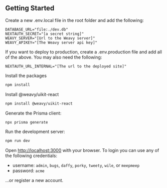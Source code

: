 ## Getting Started

Create a new .env.local file in the root folder and add the following:

```
DATABASE_URL="file:./dev.db"
NEXTAUTH_SECRET="[a secret string]"
WEAVY_SERVER="[Url to the Weavy server]"
WEAVY_APIKEY="[The Weavy server api key]"
```

If you want to deploy to production, create a .env.production file and add all of the above. You may also need the following:

```
NEXTAUTH_URL_INTERNAL="[The url to the deployed site]"
```

Install the packages
```bash
npm install
```

Install @weavy/uikit-react
```bash
npm install @weavy/uikit-react
```

Generate the Prisma client:
```bash
npx prisma generate
```


Run the development server:

```bash
npm run dev
```

Open [http://localhost:3000](http://localhost:3000) with your browser. To login you can use any of the following credentials:
  
  - username: `admin`, `bugs`, `daffy`, `porky`, `tweety`, `wile`, or `meepmeep`
  - password: `acme`

...or register a new account.


